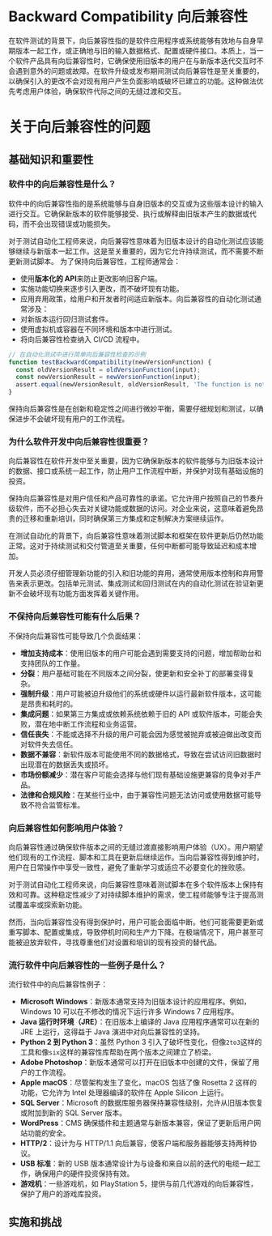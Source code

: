 
# Backward Compatibility 向后兼容性

在软件测试的背景下，向后兼容性指的是软件应用程序或系统能够有效地与自身早期版本一起工作，或正确地与旧的输入数据格式、配置或硬件接口。本质上，当一个软件产品具有向后兼容性时，它确保使用旧版本的用户在与新版本迭代交互时不会遇到意外的问题或故障。在软件升级或发布期间测试向后兼容性是至关重要的，以确保引入的更改不会对现有用户产生负面影响或破坏已建立的功能。这种做法优先考虑用户体验，确保软件代际之间的无缝过渡和交互。

# 关于向后兼容性的问题

## 基础知识和重要性

### 软件中的向后兼容性是什么？

软件中的向后兼容性指的是系统能够与自身旧版本的交互或为这些版本设计的输入进行交互。它确保新版本的软件能够接受、执行或解释由旧版本产生的数据或代码，而不会出现错误或功能损失。

对于测试自动化工程师来说，向后兼容性意味着为旧版本设计的自动化测试应该能够继续与新版本一起工作。这是至关重要的，因为它允许持续测试，而不需要不断更新测试脚本。
为了保持向后兼容性，工程师通常会：

- 使用**版本化的 API**来防止更改影响旧客户端。
- 实施功能切换来逐步引入更改，而不破坏现有功能。
- 应用弃用政策，给用户和开发者时间适应新版本。向后兼容性的自动化测试通常涉及：
- 对新版本运行回归测试套件。
- 使用虚拟机或容器在不同环境和版本中进行测试。
- 将向后兼容性检查纳入 CI/CD 流程中。

```JavaScript
// 在自动化测试中进行简单向后兼容性检查的示例
function testBackwardCompatibility(newVersionFunction) {
  const oldVersionResult = oldVersionFunction(input);
  const newVersionResult = newVersionFunction(input);
  assert.equal(newVersionResult, oldVersionResult, 'The function is not backward compatible');
}
```

保持向后兼容性是在创新和稳定性之间进行微妙平衡，需要仔细规划和测试，以确保进步不会破坏现有用户的工作流程。

### 为什么软件开发中向后兼容性很重要？

向后兼容性在软件开发中至关重要，因为它确保新版本的软件能够与为旧版本设计的数据、接口或系统一起工作，防止用户工作流程中断，并保护对现有基础设施的投资。

保持向后兼容性是对用户信任和产品可靠性的承诺。它允许用户按照自己的节奏升级软件，而不必担心失去对关键功能或数据的访问。对企业来说，这意味着避免昂贵的迁移和重新培训，同时确保第三方集成和定制解决方案继续运作。

在测试自动化的背景下，向后兼容性意味着测试脚本和框架在软件更新后仍然功能正常。这对于持续测试和交付管道至关重要，任何中断都可能导致延迟和成本增加。

开发人员必须仔细管理新功能的引入和旧功能的弃用，通常使用版本控制和弃用警告来表示更改。包括单元测试、集成测试和回归测试在内的自动化测试在验证新更新不会破坏现有功能方面发挥着关键作用。

### 不保持向后兼容性可能有什么后果？

不保持向后兼容性可能导致几个负面结果：

- **增加支持成本**：使用旧版本的用户可能会遇到需要支持的问题，增加帮助台和支持团队的工作量。
- **分裂**：用户基础可能在不同版本之间分裂，使更新和安全补丁的部署变得复杂。
- **强制升级**：用户可能被迫升级他们的系统或硬件以运行最新软件版本，这可能是昂贵和耗时的。
- **集成问题**：如果第三方集成或依赖系统依赖于旧的 API 或软件版本，可能会失败，潜在地中断工作流程和业务运营。
- **信任丧失**：不能或选择不升级的用户可能会因为感觉被抛弃或被迫做出改变而对软件失去信任。
- **数据不兼容**：新软件版本可能使用不同的数据格式，导致在尝试访问旧数据时出现潜在的数据丢失或损坏。
- **市场份额减少**：潜在客户可能会选择与他们现有基础设施更兼容的竞争对手产品。
- **法律和合规风险**：在某些行业中，由于兼容性问题无法访问或使用数据可能导致不符合监管标准。

### 向后兼容性如何影响用户体验？

向后兼容性通过确保软件版本之间的无缝过渡直接影响用户体验（UX）。用户期望他们现有的工作流程、脚本和工具在更新后继续运作。当向后兼容性得到维护时，用户在日常操作中享受一致性，避免了重新学习或适应不必要变化的挫败感。

对于测试自动化工程师来说，向后兼容性意味着测试脚本在多个软件版本上保持有效和可靠。这种稳定性减少了对持续脚本维护的需求，使工程师能够专注于提高测试覆盖率或探索新功能。

然而，当向后兼容性没有得到保护时，用户可能会面临中断。他们可能需要更新或重写脚本、配置或集成，导致停机时间和生产力下降。在极端情况下，用户甚至可能被迫放弃软件，寻找尊重他们对设置和培训的现有投资的替代品。

### 流行软件中向后兼容性的一些例子是什么？

流行软件中的向后兼容性例子：

- **Microsoft Windows**：新版本通常支持为旧版本设计的应用程序。例如，Windows 10 可以在不修改的情况下运行许多 Windows 7 应用程序。
- **Java 运行时环境（JRE）**：在旧版本上编译的 Java 应用程序通常可以在新的 JRE 上运行，这得益于 Java 演进中对向后兼容性的坚持。
- **Python 2 到 Python 3**：虽然 Python 3 引入了破坏性变化，但像`2to3`这样的工具和像`six`这样的兼容性库帮助在两个版本之间建立了桥梁。
- **Adobe Photoshop**：新版本通常可以打开在旧版本中创建的文件，保留了用户的工作流程。
- **Apple macOS**：尽管架构发生了变化，macOS 包括了像 Rosetta 2 这样的功能，它允许为 Intel 处理器编译的软件在 Apple Silicon 上运行。
- **SQL Server**：Microsoft 的数据库服务器保持兼容性级别，允许从旧版本恢复或附加到新的 SQL Server 版本。
- **WordPress**：CMS 确保插件和主题通常与新版本兼容，保证了更新后用户网站功能的安全。
- **HTTP/2**：设计为与 HTTP/1.1 向后兼容，使客户端和服务器能够支持两种协议。
- **USB 标准**：新的 USB 版本通常设计为与设备和来自以前的迭代的电缆一起工作，确保用户的硬件投资保持有效。
- **游戏机**：一些游戏机，如 PlayStation 5，提供与前几代游戏的向后兼容性，保护了用户的游戏库投资。

## 实施和挑战
